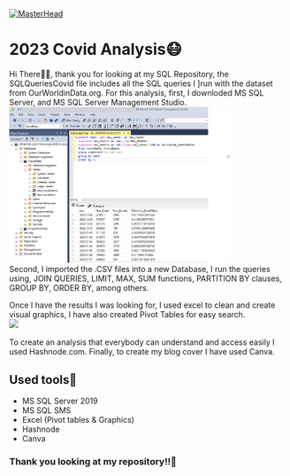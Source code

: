 [![MasterHead](https://raw.githubusercontent.com/ErikaPabon/ErikaPabon.github.io/main/img/Covid192023.jpg)](https://github.com/ErikaPabon)
<h1>2023 Covid Analysis😷</H1>

<p>Hi There🙋‍♀️, thank you for looking at my SQL Repository, the SQLQueriesCovid file includes all the SQL queries I ]run with the dataset from OurWorldinData.org. 
For this analysis, first, I downloded MS SQL Server, and MS SQL Server Management Studio.<br> 
<img src="https://raw.githubusercontent.com/ErikaPabon/SQLProject/main/mssms.jpg" width="400"/><br>
Second, I imported the .CSV files into a new Database, I run the queries using, JOIN QUERIES, LIMIT, MAX,
SUM functions, PARTITION BY clauses, GROUP BY, ORDER BY, among others.

Once I have the results I was looking for, I used excel to clean and create visual graphics, I have also created Pivot Tables for easy search.<br>
<img src="https://user-images.githubusercontent.com/89824253/214692557-ef3a5b14-7b3b-4142-8667-62103547cb4f.jpg" width="400"/><br>

To create an analysis that everybody can understand and access easily I used Hashnode.com. Finally, to create my blog cover I have used Canva.</p>
<div></div>

<h2>Used tools🔨</h2>
<ul>
  <li> MS SQL Server 2019</li>
  <li> MS SQL SMS </li>
  <li> Excel (Pivot tables & Graphics)</li>
  <li> Hashnode</li>
  <li> Canva</li>
</ul>

<h3>Thank you looking at my repository!!🙌</h3>
